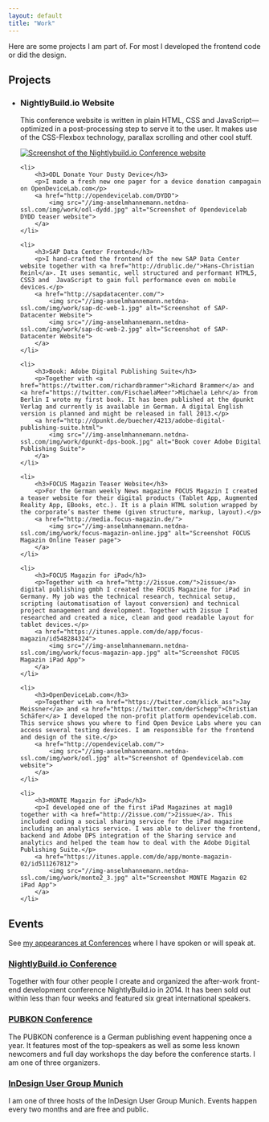 ```yaml
---
layout: default
title: "Work"
---
```


Here are some projects I am part of. For most I developed the frontend code or did the design.

## Projects

<ul class="page__work">
	<li>
		<h3>NightlyBuild.io Website</h3>
		<p>This conference website is written in plain HTML, CSS and JavaScript—optimized in a post-processing step to serve it to the user. It makes use of the CSS-Flexbox technology, parallax scrolling and other cool stuff.</p>
		<a href="http://www.nightlybuild.io/">
			<img src="//img-anselmhannemann.netdna-ssl.com/img/work/nightlybuildio-web.jpg" alt="Screenshot of the Nightlybuild.io Conference website">
		</a>
	</li>

	<li>
		<h3>ODL Donate Your Dusty Device</h3>
		<p>I made a fresh new one pager for a device donation campagain on OpenDeviceLab.com</p>
		<a href="http://opendevicelab.com/DYDD">
			<img src="//img-anselmhannemann.netdna-ssl.com/img/work/odl-dydd.jpg" alt="Screenshot of Opendevicelab DYDD teaser website">
		</a>
	</li>

	<li>
		<h3>SAP Data Center Frontend</h3>
		<p>I hand-crafted the frontend of the new SAP Data Center website together with <a href="http://drublic.de/">Hans-Christian Reinl</a>. It uses semantic, well structured and performant HTML5, CSS3 and  JavaScript to gain full performance even on mobile devices.</p>
		<a href="http://sapdatacenter.com/">
			<img src="//img-anselmhannemann.netdna-ssl.com/img/work/sap-dc-web-1.jpg" alt="Screenshot of SAP-Datacenter Website">
			<img src="//img-anselmhannemann.netdna-ssl.com/img/work/sap-dc-web-2.jpg" alt="Screenshot of SAP-Datacenter Website">
		</a>
	</li>

	<li>
		<h3>Book: Adobe Digital Publishing Suite</h3>
		<p>Together with <a href="https://twitter.com/richardbrammer">Richard Brammer</a> and <a href="https://twitter.com/FischaelaMeer">Michaela Lehr</a> from Berlin I wrote my first book. It has been published at the dpunkt Verlag and currently is available in German. A digital English version is planned and might be released in fall 2013.</p>
		<a href="http://dpunkt.de/buecher/4213/adobe-digital-publishing-suite.html">
			<img src="//img-anselmhannemann.netdna-ssl.com/img/work/dpunkt-dps-book.jpg" alt="Book cover Adobe Digital Publishing Suite">
		</a>
	</li>

	<li>
		<h3>FOCUS Magazin Teaser Website</h3>
		<p>For the German weekly News magazine FOCUS Magazin I created a teaser website for their digital products (Tablet App, Augmented Reality App, EBooks, etc.). It is a plain HTML solution wrapped by the corporate’s master theme (given structure, markup, layout).</p>
		<a href="http://media.focus-magazin.de/">
			<img src="//img-anselmhannemann.netdna-ssl.com/img/work/focus-magazin-online.jpg" alt="Screenshot FOCUS Magazin Online Teaser page">
		</a>
	</li>

	<li>
		<h3>FOCUS Magazin for iPad</h3>
		<p>Together with <a href="http://2issue.com/">2issue</a> digital publishing gmbh I created the FOCUS Magazine for iPad in Germany. My job was the technical research, technical setup, scripting (automatisation of layout conversion) and technical project management and development. Together with 2issue I researched and created a nice, clean and good readable layout for tablet devices.</p>
		<a href="https://itunes.apple.com/de/app/focus-magazin/id548284324">
			<img src="//img-anselmhannemann.netdna-ssl.com/img/work/focus-magazin-app.jpg" alt="Screenshot FOCUS Magazin iPad App">
		</a>
	</li>

	<li>
		<h3>OpenDeviceLab.com</h3>
		<p>Together with <a href="https://twitter.com/klick_ass">Jay Meissner</a> and <a href="https://twitter.com/derSchepp">Christian Schäfer</a> I developed the non-profit platform opendevicelab.com. This service shows you where to find Open Device Labs where you can access several testing devices. I am responsible for the frontend and design of the site.</p>
		<a href="http://opendevicelab.com/">
			<img src="//img-anselmhannemann.netdna-ssl.com/img/work/odl.jpg" alt="Screenshot of Opendevicelab.com website">
		</a>
	</li>

	<li>
		<h3>MONTE Magazin for iPad</h3>
		<p>I developed one of the first iPad Magazines at mag10 together with <a href="http://2issue.com/">2issue</a>. This included coding a social sharing service for the iPad magazine including an analytics service. I was able to deliver the frontend, backend and Adobe DPS integration of the Sharing service and analytics and helped the team how to deal with the Adobe Digital Publishing Suite.</p>
		<a href="https://itunes.apple.com/de/app/monte-magazin-02/id511267812">
			<img src="//img-anselmhannemann.netdna-ssl.com/img/work/monte2_3.jpg" alt="Screenshot MONTE Magazin 02 iPad App">
		</a>
	</li>
</ul>

## Events

See [my appearances at Conferences](/conf/) where I have spoken or will speak at.

### [NightlyBuild.io Conference](http://www.nightlybuild.io/)

Together with four other people I create and organized the after-work front-end development conference NightlyBuild.io in 2014. It has been sold out within less than four weeks and featured six great international speakers.

### [PUBKON Conference](http://pubkon.eu/)

The PUBKON conference is a German publishing event happening once a year. It features most of the top-speakers as well as some less known newcomers and full day workshops the day before the conference starts. I am one of  three organizers.

### [InDesign User Group Munich](http://indesignusergroup.de/)

I am one of three hosts of the InDesign User Group Munich. Events happen every two months and are free and public.

